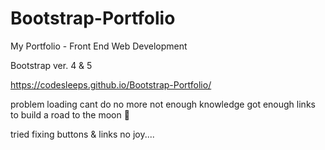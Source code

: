# Bootstrap-Portfolio


 My Portfolio - Front End Web Development
 
 
 Bootstrap ver. 4 & 5
 
 
 https://codesleeps.github.io/Bootstrap-Portfolio/


 problem loading cant do no more not enough knowledge got enough links to build a road to the moon 🤬


 tried fixing buttons & links no joy....
